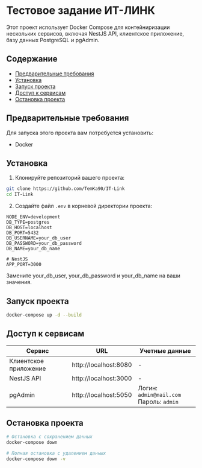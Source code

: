 # Тестовое задание ИТ-ЛИНК

Этот проект использует Docker Compose для контейниризации нескольких сервисов, включая NestJS API, клиентское приложение, базу данных PostgreSQL и pgAdmin.

## Содержание
- [Предварительные требования](#предварительные-требования)
- [Установка](#установка)
- [Запуск проекта](#запуск-проекта)
- [Доступ к сервисам](#доступ-к-сервисам)
- [Остановка проекта](#остановка-проекта)

## Предварительные требования
Для запуска этого проекта вам потребуется установить:
- Docker

## Установка
1. Клонируйте репозиторий вашего проекта:
```bash
git clone https://github.com/TemKa90/IT-Link
cd IT-Link
```
2. Создайте файл `.env` в корневой директории проекта:
```env
NODE_ENV=development
DB_TYPE=postgres
DB_HOST=localhost
DB_PORT=5432
DB_USERNAME=your_db_user
DB_PASSWORD=your_db_password
DB_NAME=your_db_name

# NestJS
APP_PORT=3000

```
Замените your_db_user, your_db_password и your_db_name на ваши значения.

## Запуск проекта
```bash
docker-compose up -d --build
```

## Доступ к сервисам

| Сервис               | URL                      | Учетные данные                  |
|-----------------------|--------------------------|----------------------------------|
| Клиентское приложение | http://localhost:8080    | -                                |
| NestJS API            | http://localhost:3000    | -                                |
| pgAdmin               | http://localhost:5050    | Логин: `admin@mail.com`<br>Пароль: `admin` |

## Остановка проекта

```bash
# Остановка с сохранением данных
docker-compose down

# Полная остановка с удалением данных
docker-compose down -v
```